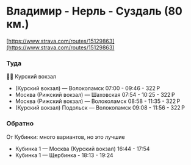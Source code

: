 # Владимир - Нерль - Суздаль (80 км.)

[https://www.strava.com/routes/15129863](https://www.strava.com/routes/15129863)

### Туда
🚅🚂
  Курский вокзал
   - (Курский вокзал) — Волоколамск 07:00 - 09:46 - 322 Р
   - Москва (Рижский вокзал) — Шаховская 07:54 - 10:25 - 322 Р
   - Москва (Рижский вокзал) — Волоколамск 08:58 - 11:35 - 322 Р
   - (Курский вокзал) Подольск — Волоколамск 09:08 - 11:56 - 322 Р

### Обратно
  От Кубинки: много вариантов, но это лучшие
  - Кубинка 1 — Москва (Курский вокзал) 16:44 - 17:54
  - Кубинка 1 — Щербинка - 18:13 - 19:24

  
  
    
